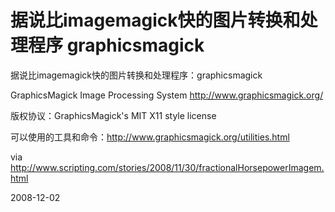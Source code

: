 # 据说比imagemagick快的图片转换和处理程序 graphicsmagick

据说比imagemagick快的图片转换和处理程序：graphicsmagick

GraphicsMagick Image Processing System
http://www.graphicsmagick.org/

版权协议：GraphicsMagick's MIT X11 style license

可以使用的工具和命令：<http://www.graphicsmagick.org/utilities.html>

via http://www.scripting.com/stories/2008/11/30/fractionalHorsepowerImagem.html

2008-12-02